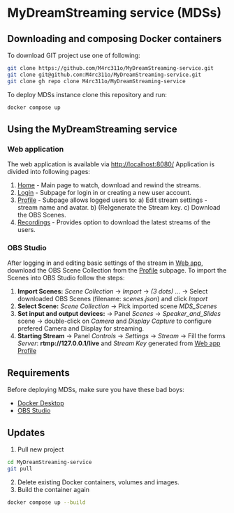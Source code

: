 # MyDreamStreaming service (MDSs)
## Downloading and composing Docker containers 
To download GIT project use one of following:
```sh
git clone https://github.com/M4rc311o/MyDreamStreaming-service.git
git clone git@github.com:M4rc311o/MyDreamStreaming-service.git
git clone gh repo clone M4rc311o/MyDreamStreaming-service
```
To deploy MDSs instance clone this repository and run:
```sh
docker compose up
```
## Using the MyDreamStreaming service
### Web application
The web application is available via [http://localhost:8080/](http://localhost:8080/)
Application is divided into following pages:
1. [Home](http://localhost:8080/home) - Main page to watch, download and rewind the streams.
2. [Login](http://localhost:8080/login) - Subpage for login in or creating a new user account.
3. [Profile](http://localhost:8080/profile) - Subpage allows logged users to:
   a) Edit stream settings - stream name and avatar.
   b) (Re)generate the Stream key.
   c) Download the OBS Scenes. 
5. [Recordings](http://localhost:8080/rec) - Provides option to download the latest streams of the users.

### OBS Studio
After logging in and editing basic settings of the stream in [Web app](#Web-application), download the OBS Scene Collection from the [Profile](http://localhost:8080/profile) subpage.
To import the Scenes into OBS Studio follow the steps:
1) **Import Scenes:** *Scene Collection* -> *Import* -> *(3 dots) ...* -> Select downloaded OBS Scenes (filename: *scenes.json*) and click *Import*
2) **Select Scene:** *Scene Collection* -> Pick imported scene *MDS_Scenes*
3) **Set input and output devices:** -> Panel *Scenes* -> *Speaker_and_Slides* scene -> double-click on *Camera* and *Display Capture* to configure prefered Camera and Display for streaming.
4) **Starting Stream** -> Panel *Controls* -> *Settings* -> *Stream* -> Fill the forms *Server*: **rtmp://127.0.0.1/live** and *Stream Key* generated from [Web app Profile](http://localhost:8080/profile) 
 
## Requirements
Before deploying MDSs, make sure you have these bad boys:
- [Docker Desktop](https://www.docker.com/products/docker-desktop/)
- [OBS Studio](https://obsproject.com/download)

## Updates
1. Pull new project
```sh
cd MyDreamStreaming-service
git pull 
```
2. Delete existing Docker containers, volumes and images.
3. Build the container again
```sh
docker compose up --build
```
